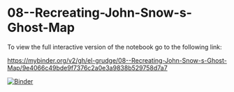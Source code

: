 # 08--Recreating-John-Snow-s-Ghost-Map

To view the full interactive version of the notebook go to the following link:

https://mybinder.org/v2/gh/el-grudge/08--Recreating-John-Snow-s-Ghost-Map/9e4066c49bde9f7376c2a0e3a9838b529758d7a7

[![Binder](https://mybinder.org/badge_logo.svg)](https://mybinder.org/v2/gh/el-grudge/08--Recreating-John-Snow-s-Ghost-Map/9e4066c49bde9f7376c2a0e3a9838b529758d7a7)
